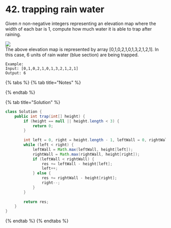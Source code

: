 # 42. trapping rain water

Given _n_ non-negative integers representing an elevation map where the width of each bar is 1, compute how much water it is able to trap after raining.

![](https://assets.leetcode.com/uploads/2018/10/22/rainwatertrap.png)  
The above elevation map is represented by array \[0,1,0,2,1,0,1,3,2,1,2,1\]. In this case, 6 units of rain water \(blue section\) are being trapped. 

```text
Example:
Input: [0,1,0,2,1,0,1,3,2,1,2,1]
Output: 6
```

{% tabs %}
{% tab title="Notes" %}

{% endtab %}

{% tab title="Solution" %}
```java
class Solution {
    public int trap(int[] height) {
        if (height == null || height.length < 3) {
            return 0;
        }
        
        int left = 0, right = height.length - 1, leftWall = 0, rightWall = 0, res = 0;
        while (left < right) {
            leftWall = Math.max(leftWall, height[left]);
            rightWall = Math.max(rightWall, height[right]);
            if (leftWall < rightWall) {
                res += leftWall - height[left];
                left++;
            } else {
                res += rightWall - height[right];
                right--;
            }
        }
        
        return res;
    }
}
```
{% endtab %}
{% endtabs %}

